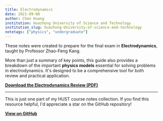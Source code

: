 ```yaml
---
title: Electrodynamics
date: 2021-09-08
author: Chen Huang
institution: Huazhong University of Science and Technology
institution_slug: huazhong-University-of-science-and-technology
notetags: ["physics", "undergraduate"]
---
```


These notes were created to prepare for the final exam in **Electrodynamics**, taught by Professor Zhao-Feng Kang.

More than just a summary of key points, this guide also provides a breakdown of the important **physics models** essential for solving problems in electrodynamics. It's designed to be a comprehensive tool for both review and practical application.

[**Download the Electrodynamics Review (PDF)**](/notes/electrodynamics/pdf/review-electrodynamics.pdf)

---

This is just one part of my HUST course notes collection. If you find this resource helpful, I'd appreciate a star on the GitHub repository!

[**View on GitHub**](https://github.com/chenx820/HUST-course-notes)
